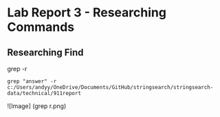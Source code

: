 # Lab Report 3 - Researching Commands

## Researching Find

grep -r

`grep "answer" -r c:/Users/andyy/OneDrive/Documents/GitHub/stringsearch/stringsearch-data/technical/911report
`

![Image] (grep r.png)
